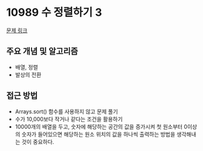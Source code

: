 # 10989 수 정렬하기 3

[문제 링크](https://www.acmicpc.net/problem/10989)

## 주요 개념 및 알고리즘
- 배열, 정렬
- 발상의 전환

## 접근 방법
- Arrays.sort() 함수를 사용하지 않고 문제 풀기
- 수가 10,000보다 작거나 같다는 조건을 활용하기
- 10000개의 배열을 두고, 숫자에 해당하는 공간의 값을 증가시켜 첫 원소부터 0이상의 숫자가 들어있으면 해당하는 원소 위치의 값을 하나씩 출력하는 방법을 생각해내는 것이 중요하다.
